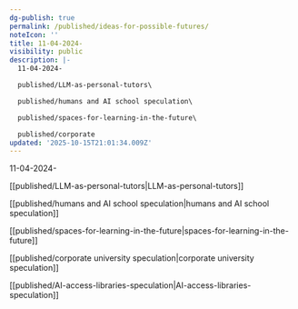 ```yaml
---
dg-publish: true
permalink: /published/ideas-for-possible-futures/
noteIcon: ''
title: 11-04-2024-
visibility: public
description: |-
  11-04-2024- 

  published/LLM-as-personal-tutors\ 

  published/humans and AI school speculation\

  published/spaces-for-learning-in-the-future\

  published/corporate
updated: '2025-10-15T21:01:34.009Z'
---
```


11-04-2024- 

[[published/LLM-as-personal-tutors\|LLM-as-personal-tutors]] 

[[published/humans and AI school speculation\|humans and AI school speculation]]

[[published/spaces-for-learning-in-the-future\|spaces-for-learning-in-the-future]]

[[published/corporate university speculation\|corporate university speculation]]

[[published/AI-access-libraries-speculation\|AI-access-libraries-speculation]]

